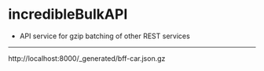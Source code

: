 # incredibleBulkAPI

* API service for gzip batching of other REST services

---

http://localhost:8000/_generated/bff-car.json.gz